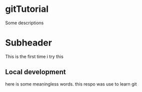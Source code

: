 # gitTutorial

Some descriptions

# Subheader
This is the first time i try this


## Local development

here is some meaningless words.
this respo was use to learn git
